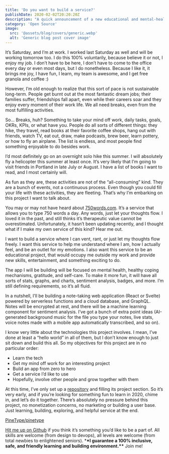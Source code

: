 ```yaml
---
title: 'Do you want to build a service?'
publishDate: 2020-02-02T20:20:20Z
description: "A quick announcement of a new educational and mental-health focused project. Join the team, it's fun!"
category: 'Open Source'
image:
  src: '@assets/blog/covers/generic.webp'
  alt: 'Generic blog post cover image'
---
```


It’s Saturday, and I’m at work. I worked last Saturday as well and will be working tomorrow too. I do this 100% voluntarily, because believe it or not, I enjoy my job. I don’t have to be here, I don’t have to come to the office every day or even most days, but I do nonetheless. Because I like it, it brings me joy, I have fun, I learn, my team is awesome, and I get free granola and coffee :)

However, I’m old enough to realize that this sort of pace is not sustainable long-term. People get burnt out at the most fantastic dream jobs; their families suffer, friendships fall apart, even while their careers soar and they enjoy every moment of their work life. We all need breaks, even from the most fulfilling activities.

So… Breaks, huh? Something to take your mind off work, daily tasks, goals, OKRs, KPIs, or what have you. People do all sorts of different things: they hike, they travel, read books at their favorite coffee shops, hang out with friends, watch TV, eat out, draw, make podcasts, brew beer, learn pottery, or how to fly an airplane. The list is endless, and most people find something enjoyable to do besides work.

I’d most definitely go on an overnight solo hike this summer. I will absolutely fly a helicopter this summer at least once. It’s very likely that I’m going to visit friends in Portland in late July or August. I have a list of books I want to read, and I most certainly will.

As fun as they are, these activities are not of the “all-consuming” kind. They are a bunch of events, not a continuous process. Even though you could fill your life with these activities, they are fleeting. That’s why I’m embarking on this project I want to talk about.

You may or may not have heard about [750words.com](https://750words.com/). It’s a service that allows you to type 750 words a day. Any words, just let your thoughts flow. I loved it in the past, and still thinks it’s therapeutic value cannot be overestimated. Unfortunately, it hasn’t been updating recently, and I thought what if I make my own service of this kind? Hear me out.

I want to build a service where I can vent, rant, or just let my thoughts flow freely. I want this service to help me understand where I am, how I actually feel, and be an outlet for my emotions. I also want this service to be an educational project, that would occupy me outside my work and provide new skills, entertainment, and something exciting to do.

The app I will be building will be focused on mental health, healthy coping mechanisms, gratitude, and self-care. To make it more fun, it will have all sorts of stats, graphs, and charts, sentiment analysis, badges, and more. I’m still defining requirements, so it’s all fluid.

In a nutshell, I’ll be building a note-taking web application (React or Svelte) powered by serverless functions and a cloud database, and GraphQL. Notes will be encrypted at rest, and there will be a machine learning component for sentiment analysis. I’ve got a bunch of extra point ideas (AI-generated background music for the file you type your notes, live stats, voice notes made with a mobile app automatically transcribed, and so on).

I know very little about the technologies this project involves. I mean, I’ve done at least a “hello world” in all of them, but I don’t know enough to just sit down and build this all. So my objectives for this project are in no particular order:

- Learn the tech
- Get my mind off work for an interesting project
- Build an app from zero to hero
- Get a service I’d like to use
- Hopefully, involve other people and grow together with them

At this time, I’ve only set up a [repository](https://github.com/rosnovsky/pinetype) and filling its project section. So it’s very early, and if you’re looking for something fun to learn in 2020, chime in, and let’s do it together. There’s absolutely no pressure behind this project, no monetization concerns, no marketing or building a user base. Just learning, building, exploring, and helpful service at the end.

[PineType/pinetype](https://github.com/PineType/pinetype)

[Hit me up on Github](https://github.com/rosnovsky/pinetype) if you think it’s something you’d like to be a part of. All skills are welcome (from design to devops), all levels are welcome (from total newbies to enlightened seniors). \***\*I guarantee a 100% inclusive, safe, and friendly learning and building environment.\*\*** Join me!

